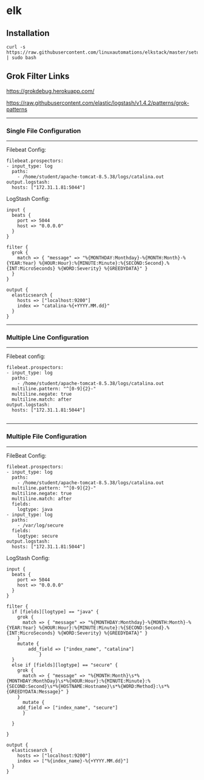 # elk

## Installation 

```
curl -s https://raw.githubusercontent.com/linuxautomations/elkstack/master/setup.sh | sudo bash 
```


## Grok Filter Links

https://grokdebug.herokuapp.com/

https://raw.githubusercontent.com/elastic/logstash/v1.4.2/patterns/grok-patterns



----------------------------------
### Single File Configuration
----------------------------------

Filebeat Config:

```
filebeat.prospectors:
- input_type: log
  paths:
    - /home/student/apache-tomcat-8.5.38/logs/catalina.out
output.logstash:
  hosts: ["172.31.1.81:5044"]
```

LogStash Config:

```
input {
  beats {
    port => 5044
    host => "0.0.0.0"
  }
}

filter {
  grok {
    match => { "message" => "%{MONTHDAY:Monthday}-%{MONTH:Month}-%{YEAR:Year} %{HOUR:Hour}:%{MINUTE:Minute}:%{SECOND:Second}.%{INT:MicroSeconds} %{WORD:Severity} %{GREEDYDATA}" }
  }
}

output {
  elasticsearch {
    hosts => ["localhost:9200"]
    index => "catalina-%{+YYYY.MM.dd}"
  }
}

```

----------------------------------
### Multiple Line Configuration
----------------------------------

Filebeat config:

```
filebeat.prospectors:
- input_type: log
  paths:
    - /home/student/apache-tomcat-8.5.38/logs/catalina.out
  multiline.pattern: "^[0-9]{2}-"
  multiline.negate: true
  multiline.match: after
output.logstash:
  hosts: ["172.31.1.81:5044"]
  
```



----------------------------------
### Multiple File Configuration
----------------------------------


FileBeat Config:

```
filebeat.prospectors:
- input_type: log
  paths:
    - /home/student/apache-tomcat-8.5.38/logs/catalina.out
  multiline.pattern: "^[0-9]{2}-"
  multiline.negate: true
  multiline.match: after
  fields:
    logtype: java
- input_type: log
  paths:
    - /var/log/secure
  fields:
    logtype: secure
output.logstash:
  hosts: ["172.31.1.81:5044"]
```



LogStash Config:

```
input {
  beats {
    port => 5044
    host => "0.0.0.0"
  }
}

filter {
  if [fields][logtype] == "java" {
    grok {
      match => { "message" => "%{MONTHDAY:Monthday}-%{MONTH:Month}-%{YEAR:Year} %{HOUR:Hour}:%{MINUTE:Minute}:%{SECOND:Second}.%{INT:MicroSeconds} %{WORD:Severity} %{GREEDYDATA}" }
    }
	mutate {
		add_field => ["index_name", "catalina"]
            }
  }
  else if [fields][logtype] == "secure" {
    grok {
      match => { "message" => "%{MONTH:Month}\s*%{MONTHDAY:MonthDay}\s*%{HOUR:Hour}:%{MINUTE:Minute}:%{SECOND:Second}\s*%{HOSTNAME:Hostname}\s*%{WORD:Method}:\s*%{GREEDYDATA:Message}" }
    }
      mutate {
	add_field => ["index_name", "secure"]
      }

  }

}

output {
  elasticsearch {
    hosts => ["localhost:9200"]
    index => ["%{index_name}-%{+YYYY.MM.dd}"]
  }
}
```

